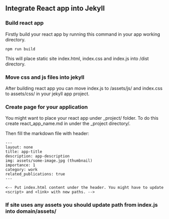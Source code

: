 ## Integrate React app into Jekyll

### Build react app

Firstly build your react app by running this command in your app working directory.

```
npm run build
```

This will place static site index.html, index.css and index.js into /dist directory.

### Move css and js files into jekyll

After building react app you can move index.js to /assets/js/ and index.css to assets/css/ in your jekyll app project.

### Create page for your application

You might want to place your react app under _project/ folder. To do this create react_app_name.md in under the _project directory/.

Then fill the markdown file with header:

```
---
layout: none
title: app-title
description: app-description
img: assets/some-image.jpg (thumbnail)
importance: 1
category: work
related_publications: true
---

<-- Put index.html content under the header. You might have to update <script> and <link> with new paths. -->
```

### If site uses any assets you should update path from index.js into domain/assets/